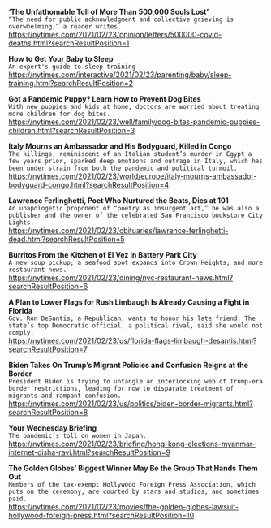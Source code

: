 **‘The Unfathomable Toll of More Than 500,000 Souls Lost’**\
`“The need for public acknowledgment and collective grieving is overwhelming,” a reader writes.`\
https://nytimes.com/2021/02/23/opinion/letters/500000-covid-deaths.html?searchResultPosition=1

**How to Get Your Baby to Sleep**\
`An expert's guide to sleep training`\
https://nytimes.com/interactive/2021/02/23/parenting/baby/sleep-training.html?searchResultPosition=2

**Got a Pandemic Puppy? Learn How to Prevent Dog Bites**\
`With new puppies and kids at home, doctors are worried about treating more children for dog bites.`\
https://nytimes.com/2021/02/23/well/family/dog-bites-pandemic-puppies-children.html?searchResultPosition=3

**Italy Mourns an Ambassador and His Bodyguard, Killed in Congo**\
`The killings, reminiscent of an Italian student’s murder in Egypt a few years prior, sparked deep emotions and outrage in Italy, which has been under strain from both the pandemic and political turmoil.`\
https://nytimes.com/2021/02/23/world/europe/italy-mourns-ambassador-bodyguard-congo.html?searchResultPosition=4

**Lawrence Ferlinghetti, Poet Who Nurtured the Beats, Dies at 101**\
`An unapologetic proponent of “poetry as insurgent art,” he was also a publisher and the owner of the celebrated San Francisco bookstore City Lights.`\
https://nytimes.com/2021/02/23/obituaries/lawrence-ferlinghetti-dead.html?searchResultPosition=5

**Burritos From the Kitchen of El Vez in Battery Park City**\
`A new soup pickup; a seafood spot expands into Crown Heights; and more restaurant news.`\
https://nytimes.com/2021/02/23/dining/nyc-restaurant-news.html?searchResultPosition=6

**A Plan to Lower Flags for Rush Limbaugh Is Already Causing a Fight in Florida**\
`Gov. Ron DeSantis, a Republican, wants to honor his late friend. The state’s top Democratic official, a political rival, said she would not comply.`\
https://nytimes.com/2021/02/23/us/florida-flags-limbaugh-desantis.html?searchResultPosition=7

**Biden Takes On Trump’s Migrant Policies and Confusion Reigns at the Border**\
`President Biden is trying to untangle an interlocking web of Trump-era border restrictions, leading for now to disparate treatment of migrants and rampant confusion.`\
https://nytimes.com/2021/02/23/us/politics/biden-border-migrants.html?searchResultPosition=8

**Your Wednesday Briefing**\
`The pandemic’s toll on women in Japan.`\
https://nytimes.com/2021/02/23/briefing/hong-kong-elections-myanmar-internet-disha-ravi.html?searchResultPosition=9

**The Golden Globes’ Biggest Winner May Be the Group That Hands Them Out**\
`Members of the tax-exempt Hollywood Foreign Press Association, which puts on the ceremony, are courted by stars and studios, and sometimes paid.`\
https://nytimes.com/2021/02/23/movies/the-golden-globes-lawsuit-hollywood-foreign-press.html?searchResultPosition=10

